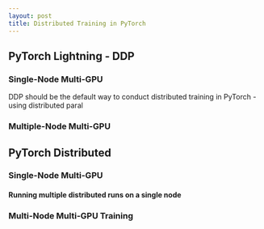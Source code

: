 ```yaml
---
layout: post
title: Distributed Training in PyTorch
---
```

## PyTorch Lightning - DDP
### Single-Node Multi-GPU
DDP should be the default way to conduct distributed training in PyTorch - using distributed paral
### Multiple-Node Multi-GPU

## PyTorch Distributed
### Single-Node Multi-GPU
#### Running multiple distributed runs on a single node

### Multi-Node Multi-GPU Training